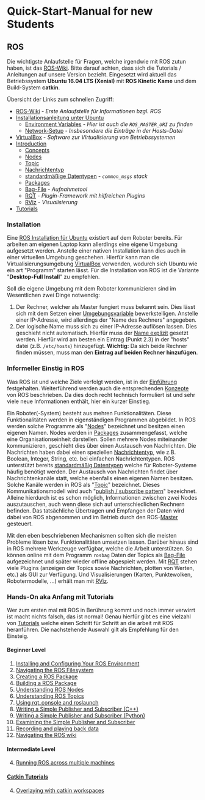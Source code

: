 # Quick-Start-Manual for new Students

## ROS

Die wichtigste Anlaufstelle für Fragen, welche irgendwie mit ROS zutun haben, ist das [ROS-Wiki](http://wiki.ros.org).
Bitte darauf achten, dass sich die Tutorials / Anleitungen auf unsere Version bezieht. 
Eingesetzt wird aktuell das Betriebssystem **Ubuntu 16.04 LTS (Xenial)** mit **ROS Kinetic Kame** und dem Build-System **catkin**.

Übersicht der Links zum schnellen Zugriff:

* [ROS-Wiki](http://wiki.ros.org) - *Erste Anlaufstelle für Informationen bzgl. ROS*
* [Installationsanleitung unter Ubuntu](http://wiki.ros.org/kinetic/Installation/Ubuntu)
  * [Environment Variables](http://wiki.ros.org/ROS/EnvironmentVariables#ROS_MASTER_URI) - *Hier ist auch die ``ROS_MASTER_URI`` zu finden*
  * [Network-Setup](http://wiki.ros.org/ROS/NetworkSetup#Setting_a_name_explicitly) - *Insbesondere die Einträge in der Hosts-Datei*
* [VirtualBox](https://www.virtualbox.org/) - *Software zur Virtualisierung von Betriebssystemen*
* [Introduction](http://wiki.ros.org/ROS/Introduction)
  * [Concepts](http://wiki.ros.org/ROS/Concepts)
  * [Nodes](http://wiki.ros.org/Nodes)
  * [Topic](http://wiki.ros.org/Topics)
  * [Nachrichtentyp](http://wiki.ros.org/msg)
  * [standardmäßige Datentypen](http://wiki.ros.org/ROS/Higher-Level%20Concepts#Message_Ontology) - *``common_msgs`` stack*
  * [Packages](http://wiki.ros.org/Packages)
  * [Bag-File](http://wiki.ros.org/Bags) - *Aufnahmetool*
  * [RQT](http://wiki.ros.org/rqt) - *Plugin-Framework mit hilfreichen Plugins*
  * [RViz](http://wiki.ros.org/rviz) - *Visualisierung*
* [Tutorials](http://wiki.ros.org/ROS/Tutorials)


### Installation 

Eine [ROS Installation für Ubuntu](http://wiki.ros.org/kinetic/Installation/Ubuntu) existiert auf dem Roboter bereits. 
Für arbeiten am eigenen Laptop kann allerdings eine eigene Umgebung aufgesetzt werden. 
Anstelle einer nativen Installation kann dies auch in einer virtuellen Umgebung geschehen.
Hierfür kann man die Virtualisierungsumgebung [VirtualBox](https://www.virtualbox.org/) verwenden, wodurch sich Ubuntu wie ein art "Programm" starten lässt. 
Für die Installation von ROS ist die Variante "**Desktop-Full Install**" zu empfehlen.

Soll die eigene Umgebung mit dem Roboter kommunizieren sind im Wesentlichen zwei Dinge notwendig:

1. Der Rechner, welcher als Master fungiert muss bekannt sein. Dies lässt sich mit dem Setzen einer [Umgebungsvariable](http://wiki.ros.org/ROS/EnvironmentVariables#ROS_MASTER_URI) bewerkstelligen. Anstelle einer IP-Adresse, wird allerdings der "Name des Rechners" angegeben.
2. Der logische Name muss sich zu einer IP-Adresse auflösen lassen. Dies geschieht nicht automatisch. Hierfür muss der [Name explizit](http://wiki.ros.org/ROS/NetworkSetup#Setting_a_name_explicitly) gesetzt werden. Hierfür wird am besten ein Eintrag (Punkt 2.3) in der "hosts" datei (z.B. ``/etc/hosts``) hinzugefügt. **Wichtig:** Da sich beide Rechner finden müssen, muss man den **Eintrag auf beiden Rechner hinzufügen**. 

### Informeller Einstig in ROS

Was ROS ist und welche Ziele verfolgt werden, ist in der [Einführung](http://wiki.ros.org/ROS/Introduction) festgehalten. 
Weiterführend werden auch die entsprechenden [Konzepte](http://wiki.ros.org/ROS/Concepts) von ROS beschrieben. 
Da dies doch recht technisch formuliert ist und sehr viele neue Informationen enthält, hier ein kurzer Einstieg.

Ein Roboter(-System) besteht aus mehren Funktionalitäten. 
Diese Funktionalitäten werden in eigenständigen Programmen abgebildet.
In ROS werden solche Programme als "[Nodes](http://wiki.ros.org/Nodes)" bezeichnet und besitzen einen eigenen Namen.
Nodes werden in [Packages](http://wiki.ros.org/Packages) zusammengefasst, welche eine Organisationseinheit darstellen.
Sollen mehrere Nodes miteinander kommunizieren, geschieht dies über einen Austausch von Nachrichten.
Die Nachrichten haben dabei einen speziellen [Nachrichtentyp](http://wiki.ros.org/msg), wie z.B. Boolean, Integer, String, etc. bei einfachen Nachrichtentypen.
ROS unterstützt bereits [standardmäßig Datentypen](http://wiki.ros.org/ROS/Higher-Level%20Concepts#Message_Ontology) welche für Roboter-Systeme häufig benötigt werden.
Der Austausch von Nachrichten findet über Nachrichtenkanäle statt, welche ebenfalls einen eigenen Namen besitzen.
Solche Kanäle werden in ROS als "[Topic](http://wiki.ros.org/Topics)" bezeichnet.
Dieses Kommunikationsmodell wird auch "[publish / subscribe pattern](https://en.wikipedia.org/wiki/Publish%E2%80%93subscribe_pattern)" bezeichnet.
Alleine hierdurch ist es schon möglich, Informationen zwischen zwei Nodes auszutauschen, auch wenn diese sich auf unterschiedlichen Rechnern befinden. 
Das tatsächliche Übertragen und Empfangen der Daten wird dabei von ROS abgenommen und im Betrieb durch den ROS-[Master](http://wiki.ros.org/Master) gesteuert.

Mit den eben beschriebenen Mechanismen sollten sich die meisten Probleme lösen bzw. Funktionalitäten umsetzen lassen.
Darüber hinaus sind in ROS mehrere Werkzeuge verfügbar, welche die Arbeit unterstützen. 
So können online mit dem Programm ``rosbag`` Daten der Topics als [Bag-File](http://wiki.ros.org/Bags) aufgezeichnet und später wieder offline abgespielt werden.
Mit [RQT](http://wiki.ros.org/rqt) stehen viele Plugins (anzeigen der Topics sowie Nachrichten, plotten von Werten, etc.) als GUI zur Verfügung.
Und Visualisierungen (Karten, Punktewolken, Robotermodelle, ...) erhält man mit [RViz](http://wiki.ros.org/rviz).


### Hands-On aka Anfang mit Tutorials

Wer zum ersten mal mit ROS in Berührung kommt und noch immer verwirrt ist macht nichts falsch, das ist normal!
Genau hierfür gibt es eine vielzahl von [Tutorials](http://wiki.ros.org/ROS/Tutorials) welche einen Schritt für Schritt an die arbeit mit ROS heranführen.
Die nachstehende Auswahl gilt als Empfehlung für den Einsteig.


#### Beginner Level

1. [Installing and Configuring Your ROS Environment](http://wiki.ros.org/ROS/Tutorials/InstallingandConfiguringROSEnvironment)
2. [Navigating the ROS Filesystem](http://wiki.ros.org/ROS/Tutorials/NavigatingTheFilesystem)
3. [Creating a ROS Package](http://wiki.ros.org/ROS/Tutorials/CreatingPackage)
4. [Building a ROS Package](http://wiki.ros.org/ROS/Tutorials/BuildingPackages)
5. [Understanding ROS Nodes](http://wiki.ros.org/ROS/Tutorials/UnderstandingNodes)
6. [Understanding ROS Topics](http://wiki.ros.org/ROS/Tutorials/UnderstandingTopics)
8. [Using rqt_console and roslaunch](http://wiki.ros.org/ROS/Tutorials/UsingRqtconsoleRoslaunch)
11. [Writing a Simple Publisher and Subscriber (C++)](http://wiki.ros.org/ROS/Tutorials/WritingPublisherSubscriber%28c%2B%2B%29)
12. [Writing a Simple Publisher and Subscriber (Python)](http://wiki.ros.org/ROS/Tutorials/WritingPublisherSubscriber%28python%29)
13. [Examining the Simple Publisher and Subscriber](http://wiki.ros.org/ROS/Tutorials/ExaminingPublisherSubscriber)
17. [Recording and playing back data](http://wiki.ros.org/ROS/Tutorials/Recording%20and%20playing%20back%20data)
19. [Navigating the ROS wiki](http://wiki.ros.org/ROS/Tutorials/NavigatingTheWiki)


#### Intermediate Level

4. [Running ROS across multiple machines](http://wiki.ros.org/ROS/Tutorials/MultipleMachines)


#### [Catkin Tutorials](http://wiki.ros.org/catkin/Tutorials)

4. [Overlaying with catkin workspaces](http://wiki.ros.org/catkin/Tutorials/workspace_overlaying)








